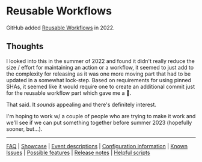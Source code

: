 # Reusable Workflows

GitHub added [Reusable Workflows](https://docs.github.com/en/actions/using-workflows/reusing-workflows) in 2022.

## Thoughts

I looked into this in the summer of 2022 and found it didn't really reduce the size / effort for maintaining an action or a workflow, it seemed to just add to the complexity for releasing as it was one more moving part that had to be updated in a somewhat lock-step. Based on requirements for using pinned SHAs, it seemed like it would require one to create an additional commit just for the reusable workflow part which gave me a 🤯.

That said. It _sounds_ appealing and there's definitely interest.

I'm hoping to work w/ a couple of people who are trying to make it work and we'll see if we can put something together before summer 2023 (hopefully sooner, but...).

---
[FAQ](FAQ.md) | [Showcase](Showcase.md) | [Event descriptions](Event-descriptions.md) | [Configuration information](Configuration-information.md) | [Known Issues](Known-Issues.md) | [Possible features](Possible-features.md) | [Release notes](Release-notes.md) | [Helpful scripts](Helpful-scripts.md)
